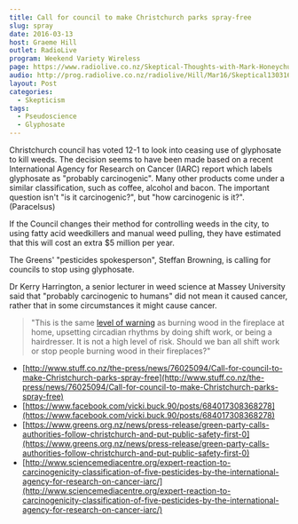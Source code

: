 ```yaml
---
title: Call for council to make Christchurch parks spray-free
slug: spray
date: 2016-03-13
host: Graeme Hill
outlet: RadioLive
program: Weekend Variety Wireless
page: https://www.radiolive.co.nz/Skeptical-Thoughts-with-Mark-Honeychurch/tabid/506/articleID/116614/Default.aspx
audio: http://prog.radiolive.co.nz/radiolive/Hill/Mar16/Skeptical130316.mp3
layout: Post
categories:
  - Skepticism
tags:
  - Pseudoscience
  - Glyphosate
---
```


Christchurch council has voted 12-1 to look into ceasing use of glyphosate to kill weeds. The decision seems to have been made based on a recent International Agency for Research on Cancer (IARC) report which labels glyphosate as "probably carcinogenic". Many other products come under a similar classification, such as coffee, alcohol and bacon. The important question isn't "is it carcinogenic?", but "how carcinogenic is it?". (Paracelsus)

<!-- more -->

If the Council changes their method for controlling weeds in the city, to using fatty acid weedkillers and manual weed pulling, they have estimated that this will cost an extra $5 million per year.

The Greens' "pesticides spokesperson", Steffan Browning, is calling for councils to stop using glyphosate.

Dr Kerry Harrington, a senior lecturer in weed science at Massey University said that "probably carcinogenic to humans" did not mean it caused cancer, rather that in some circumstances it might cause cancer.

> "This is the same [level of warning](https://en.wikipedia.org/wiki/List_of_IARC_Group_2A_carcinogens) as burning wood in the fireplace at home, upsetting circadian rhythms by doing shift work, or being a hairdresser. It is not a high level of risk. Should we ban all shift work or stop people burning wood in their fireplaces?"

- [http://www.stuff.co.nz/the-press/news/76025094/Call-for-council-to-make-Christchurch-parks-spray-free](http://www.stuff.co.nz/the-press/news/76025094/Call-for-council-to-make-Christchurch-parks-spray-free)
- [https://www.facebook.com/vicki.buck.90/posts/684017308368278](https://www.facebook.com/vicki.buck.90/posts/684017308368278)
- [https://www.greens.org.nz/news/press-release/green-party-calls-authorities-follow-christchurch-and-put-public-safety-first-0](https://www.greens.org.nz/news/press-release/green-party-calls-authorities-follow-christchurch-and-put-public-safety-first-0)
- [http://www.sciencemediacentre.org/expert-reaction-to-carcinogenicity-classification-of-five-pesticides-by-the-international-agency-for-research-on-cancer-iarc/](http://www.sciencemediacentre.org/expert-reaction-to-carcinogenicity-classification-of-five-pesticides-by-the-international-agency-for-research-on-cancer-iarc/)
